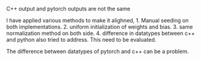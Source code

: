 
C++ output and pytorch outputs are not the same

I have applied various methods to make it alighned,
    1. Manual seeding on both implementations.
    2. uniform initialization of weights and bias.
    3. same normalization method on both side.
    4. difference in datatypes between c++ and python also tried to address. This need to be evaluated.

The difference between datatypes of pytorch and c++ can be a problem.
